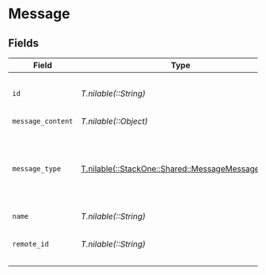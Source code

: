 # Message


## Fields

| Field                                                                                          | Type                                                                                           | Required                                                                                       | Description                                                                                    | Example                                                                                        |
| ---------------------------------------------------------------------------------------------- | ---------------------------------------------------------------------------------------------- | ---------------------------------------------------------------------------------------------- | ---------------------------------------------------------------------------------------------- | ---------------------------------------------------------------------------------------------- |
| `id`                                                                                           | *T.nilable(::String)*                                                                          | :heavy_minus_sign:                                                                             | Unique identifier                                                                              | 8187e5da-dc77-475e-9949-af0f1fa4e4e3                                                           |
| `message_content`                                                                              | *T.nilable(::Object)*                                                                          | :heavy_minus_sign:                                                                             | N/A                                                                                            |                                                                                                |
| `message_type`                                                                                 | [T.nilable(::StackOne::Shared::MessageMessageType)](../../models/shared/messagemessagetype.md) | :heavy_minus_sign:                                                                             | Stackone enum identifying the type of message associated with the content.                     |                                                                                                |
| `name`                                                                                         | *T.nilable(::String)*                                                                          | :heavy_minus_sign:                                                                             | N/A                                                                                            |                                                                                                |
| `remote_id`                                                                                    | *T.nilable(::String)*                                                                          | :heavy_minus_sign:                                                                             | Provider's unique identifier                                                                   | 8187e5da-dc77-475e-9949-af0f1fa4e4e3                                                           |